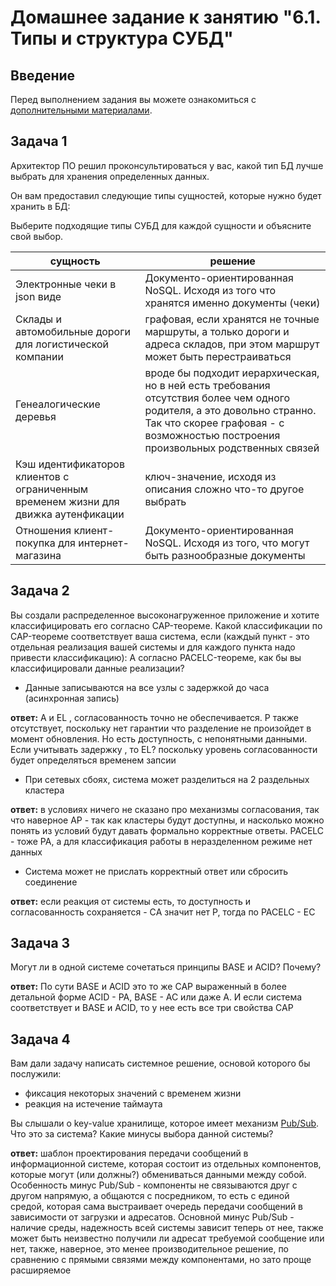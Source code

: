 # Домашнее задание к занятию "6.1. Типы и структура СУБД"

## Введение

Перед выполнением задания вы можете ознакомиться с 
[дополнительными материалами](https://github.com/netology-code/virt-homeworks/tree/master/additional/README.md).

## Задача 1

Архитектор ПО решил проконсультироваться у вас, какой тип БД 
лучше выбрать для хранения определенных данных.

Он вам предоставил следующие типы сущностей, которые нужно будет хранить в БД:

Выберите подходящие типы СУБД для каждой сущности и объясните свой выбор.

|сущность| решение| 
|---|---|
|Электронные чеки в json виде|Документо-ориентированная NoSQL. Исходя из того что хранятся именно документы (чеки)|
|Склады и автомобильные дороги для логистической компании| графовая, если хранятся не точные маршруты, а только дороги и адреса складов, при этом маршрут может быть перестраиваться| 
|Генеалогические деревья| вроде бы подходит иерархическая, но в ней есть требования отсутствия более чем одного родителя, а это довольно странно. Так что скорее графовая - с возможностью построения произвольных родственных связей|
|Кэш идентификаторов клиентов с ограниченным временем жизни для движка аутенфикации|ключ-значение, исходя из описания сложно что-то другое выбрать|
|Отношения клиент-покупка для интернет-магазина| Документо-ориентированная NoSQL. Исходя из того, что могут быть разнообразные документы|



## Задача 2

Вы создали распределенное высоконагруженное приложение и хотите классифицировать его согласно 
CAP-теореме. Какой классификации по CAP-теореме соответствует ваша система, если 
(каждый пункт - это отдельная реализация вашей системы и для каждого пункта надо привести классификацию):
А согласно PACELC-теореме, как бы вы классифицировали данные реализации?

- Данные записываются на все узлы с задержкой до часа (асинхронная запись)

__ответ:__  A  и EL , согласованность  точно не обеспечивается. P также отсутствует, поскольку нет гарантии что разделение не произойдет в момент обновления. Но есть доступность, с непонятными данными. Если учитывать задержку , то EL? поскольку уровень согласованности будет определяться временем запсии

- При сетевых сбоях, система может разделиться на 2 раздельных кластера

__ответ:__  в условиях ничего не сказано про механизмы согласования, так что наверное AP - так как кластеры будут доступны, и насколько можно понять из условий будут давать формально корректные ответы.
PACELC  - тоже PA, а для классификация работы в неразделенном режиме нет данных

- Система может не прислать корректный ответ или сбросить соединение

__ответ:__  если реакция от системы есть, то доступность и согласованность сохраняется - СA
значит нет P, тогда по PACELC  - EC


## Задача 3

Могут ли в одной системе сочетаться принципы BASE и ACID? Почему?

__ответ:__  По сути BASE и ACID это то же CAP выраженный в более детальной форме ACID - PA, BASE - AC или даже A.
И если система соответствует и BASE и ACID, то у нее есть все три свойства CAP

## Задача 4

Вам дали задачу написать системное решение, основой которого бы послужили:

- фиксация некоторых значений с временем жизни
- реакция на истечение таймаута

Вы слышали о key-value хранилище, которое имеет механизм [Pub/Sub](https://habr.com/ru/post/278237/). 
Что это за система? Какие минусы выбора данной системы?

__ответ:__ шаблон проектирования передачи сообщений в информационной системе, которая состоит из отдельных компонентов, которые могут (или должны?) обмениваться данными между собой. Особенность минус Pub/Sub - компоненты не связываются друг с другом напрямую, а общаются с посредником, то есть с единой средой, которая сама выстраивает очередь передачи сообщений в зависимости от загрузки и адресатов. 
Основной минус Pub/Sub - наличие среды, надежность всей системы зависит теперь от нее, также может быть неизвестно получили ли адресат требуемой сообщение или нет, также, наверное, это менее производительное решение, по сравнению с прямыми связями между компонентами, но зато проще расширяемое
